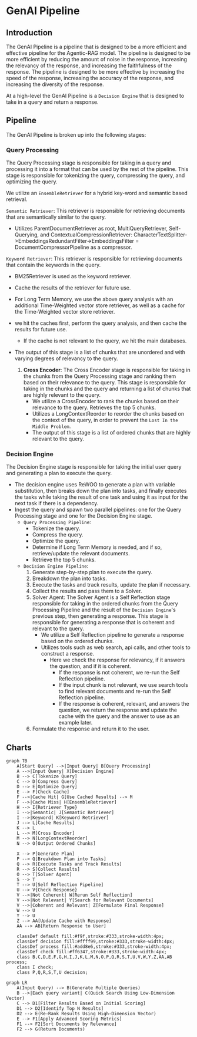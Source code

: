 # GenAI Pipeline

## Introduction

The GenAI Pipeline is a pipeline that is designed to be a more efficient and effective pipeline for the Agentic-RAG model. The pipeline is designed to be more efficient by reducing the amount of noise in the response, increasing the relevancy of the response, and increasing the faithfulness of the response. The pipeline is designed to be more effective by increasing the speed of the response, increasing the accuracy of the response, and increasing the diversity of the response.

At a high-level the GenAI Pipeline is a `Decision Engine` that is designed to take in a query and return a response.

## Pipeline

The GenAI Pipeline is broken up into the following stages:

### **Query Processing**

The Query Processing stage is responsible for taking in a query and processing it into a format that can be used by the rest of the pipeline. This stage is responsible for tokenizing the query, compressing the query, and optimizing the query.

We utilize an `EnsembleRetriever` for a hybrid key-word and semantic based retrieval.

`Semantic Retriever`: This retriever is responsible for retrieving documents that are semantically similar to the query.

- Utilizes ParentDocumentRetriever as root, MultiQueryRetriever, Self-Querying, and ContextualCompressionRetriever: CharacterTextSplitter->EmbeddingsRedundantFilter->EmbeddingsFilter = DocumentCompressorPipeline as a compressor.

`Keyword Retriever`: This retriever is responsible for retrieving documents that contain the keywords in the query.

- BM25Retriever is used as the keyword retriever.
- Cache the results of the retriever for future use.
- For Long Term Memory, we use the above query analysis with an additional Time-Weighted vector store retriever, as well as a cache for the Time-Weighted vector store retriever.
- we hit the caches first, perform the query analysis, and then cache the results for future use.
  - If the cache is not relevant to the query, we hit the main databases.
- The output of this stage is a list of chunks that are unordered and with varying degrees of relevancy to the query.

   1. **Cross Encoder**: The Cross Encoder stage is responsible for taking in the chunks from the Query Processing stage and ranking them based on their relevance to the query. This stage is responsible for taking in the chunks and the query and returning a list of chunks that are highly relevant to the query.
       - We utilize a CrossEncoder to rank the chunks based on their relevance to the query. Retrieves the top 5 chunks.
       - Utilizes a LongContextReorder to reorder the chunks based on the context of the query, in order to prevent the `Lost In the Middle Problem`.
       - The output of this stage is a list of ordered chunks that are highly relevant to the query.

### **Decision Engine**

The Decision Engine stage is responsible for taking the initial user query and generating a plan to execute the query.

- The decision engine uses ReWOO to generate a plan with variable substitution, then breaks down the plan into tasks, and finally executes the tasks while taking the result of one task and using it as input for the next task if there is a dependency.
- Ingest the query and spawn two parallel pipelines: one for the Query Processing stage and one for the Decision Engine stage.
  - `Query Processing Pipeline`:
    - Tokenize the query.
    - Compress the query.
    - Optimize the query.
    - Determine if Long Term Memory is needed, and if so, retrieve/update the relevant documents.
    - Retrieve the top 5 chunks.
  - `Decision Engine Pipeline`:
       1. Generate step-by-step plan to execute the query.
       2. Breakdown the plan into tasks.
       3. Execute the tasks and track results, update the plan if necessary.
       4. Collect the results and pass them to a Solver.
       5. Solver Agent: The Solver Agent is a Self Reflection stage responsible for taking in the ordered chunks from the Query Processing Pipeline and the result of the `Decision Engine`'s previous step, then generating a response. This stage is responsible for generating a response that is coherent and relevant to the query.
           - We utilize a Self Reflection pipeline to generate a response based on the ordered chunks.
           - Utilizes tools such as web search, api calls, and other tools to construct a response.
             - Here we check the response for relevancy, if it answers the question, and if it is coherent.
               - If the response is not coherent, we re-run the Self Reflection pipeline.
               - If the input chunk is not relevant, we use search tools to find relevant documents and re-run the Self Reflection pipeline.
               - If the response is coherent, relevant, and answers the question, we return the response and update the cache with the query and the answer to use as an example later.
       6. Formulate the response and return it to the user.

## Charts

```mermaid
graph TB
    A[Start Query] -->|Input Query| B[Query Processing]
    A -->|Input Query| X[Decision Engine]
    B --> C[Tokenize Query]
    C --> D[Compress Query]
    D --> E[Optimize Query]
    E --> F[Check Cache]
    F -->|Cache Hit| G[Use Cached Results] --> M
    F -->|Cache Miss| H[EnsembleRetriever]
    H --> I{Retriever Type}
    I -->|Semantic| J[Semantic Retriever]
    I -->|Keyword| K[Keyword Retriever]
    J --> L[Cache Results]
    K --> L
    L --> M[Cross Encoder]
    M --> N[LongContextReorder]
    N --> O[Output Ordered Chunks]

    X --> P[Generate Plan]
    P --> Q[Breakdown Plan into Tasks]
    Q --> R[Execute Tasks and Track Results]
    R --> S[Collect Results]
    O --> T[Solver Agent]
    S --> T
    T --> U[Self Reflection Pipeline]
    U --> V{Check Response}
    V -->|Not Coherent| W[Rerun Self Reflection]
    V -->|Not Relevant| Y[Search for Relevant Documents]
    V -->|Coherent and Relevant| Z[Formulate Final Response]
    W --> U
    Y --> U
    Z --> AA[Update Cache with Response]
    AA --> AB[Return Response to User]

    classDef default fill:#f9f,stroke:#333,stroke-width:4px;
    classDef decision fill:#ffff99,stroke:#333,stroke-width:4px;
    classDef process fill:#add8e6,stroke:#333,stroke-width:4px;
    classDef check fill:#ff6347,stroke:#333,stroke-width:4px;
    class B,C,D,E,F,G,H,I,J,K,L,M,N,O,P,Q,R,S,T,U,V,W,Y,Z,AA,AB process;
    class I check;
    class P,Q,R,S,T,U decision;
```

```mermaid
graph LR
    A(Input Query) --> B(Generate Multiple Queries)
    B -->|Each query variant| C(Quick Search Using Low-Dimension Vector)
    C --> D1[Filter Results Based on Initial Scoring]
    D1 --> D2[Identify Top N Results]
    D2 --> E(Re-Rank Results Using High-Dimension Vector)
    E --> F1[Apply Advanced Scoring Metrics]
    F1 --> F2[Sort Documents by Relevance]
    F2 --> G(Return Documents)
```
